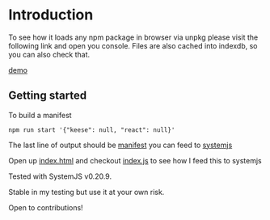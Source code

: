 # Introduction

To see how it loads any npm package in browser via unpkg please visit the following link and open you console. Files are also cached into indexdb, so you can also check that.

[demo](https://rawgit.com/abhishiv/systemjs-npm-resolver/master/public/sandbox/index.html)

## Getting started

To build a manifest

```
npm run start '{"keese": null, "react": null}'
```

The last line of output should be [manifest](public/sandbox/boot/m.json) you can feed to [systemjs](public/sandbox/boot/m.json)

Open up [index.html](public/sandbox/index.html) and checkout [index.js](public/sandbox/index.js) to see how I feed this to systemjs

Tested with SystemJS v0.20.9.

Stable in my testing but use it at your own risk.

Open to contributions!